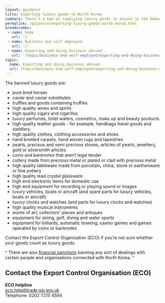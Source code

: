 ```yaml
---
layout: guidance
title: Exporting luxury goods to North Korea
summary: There’s a ban on supplying luxury goods to anyone in the Democratic People’s Republic of Korea (North Korea), directly or indirectly.
permalink: /guidance/exporting-luxury-goods-north-korea.html
breadcrumbs:
 - name: Home
   url: '/'
 - name: Business and self employed
   url: '/'
 - name: Exporting and doing business abroad
   url: '/topic/business-and-self-employed/exporting-and-doing-business-abroad.html'  
topic:
  name: Exporting and doing business abroad
  url: /topic/business-and-self-employed/exporting-and-doing-business-abroad.html
---
```

The banned luxury goods are:

- pure bred horses
- caviar and caviar substitutes
- truffles and goods containing truffles
- high quality wines and spirits
- high quality cigars and cigarillos
- luxury perfumes, toilet waters, cosmetics, make up and beauty products
- high quality leather goods - for example, handbags travel goods and saddlery
- high quality clothes, clothing accessories and shoes
- hand knotted carpets, hand woven rugs and tapestries
- pearls, precious and semi precious stones, articles of pearls, jewellery, gold or silversmith articles
- coins and banknotes that aren’t legal tender
- cutlery made from precious metal or plated or clad with precious metal
- high quality tableware made from porcelain, china, stone or earthenware or fine pottery
- high quality lead crystal glassware
- high end electronic items for domestic use
- high end equipment for recording or playing sound or images
- luxury vehicles, boats or aircraft (and spare parts for luxury vehicles, boats or aircraft)
- luxury clocks and watches (and parts for luxury clocks and watches)
- high quality musical instruments
- works of art, collectors' pieces and antiques
- equipment for skiing, golf, diving and water sports
- equipment for billiards, automatic bowling, casino games and games operated by coins or banknotes

Contact the Export Control Organisation (ECO) if you’re not sure whether your goods count as luxury goods.

^ There are also [financial sanctions](/guide/doing-business-financial-sanctions/overview.html) banning any sort of dealings with certain people and organisations connected with North Korea. ^

## Contact the Export Control Organisation (ECO)

**ECO helpline**  
<eco.help@trade.gsi.gov.uk>  
Telephone: 0202 7215 4594  
